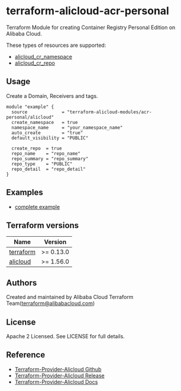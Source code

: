 # terraform-alicloud-acr-personal
Terraform Module for creating Container Registry Personal Edition on Alibaba Cloud.

These types of resources are supported:

* [alicloud_cr_namespace](https://registry.terraform.io/providers/aliyun/alicloud/latest/docs/resources/cr_namespace)
* [alicloud_cr_repo](https://registry.terraform.io/providers/aliyun/alicloud/latest/docs/resources/cr_repo)

## Usage

Create a Domain, Receivers and tags.
```hcl
module "example" {
  source             = "terraform-alicloud-modules/acr-personal/alicloud"
  create_namespace   = true
  namespace_name     = "your_namespace_name"
  auto_create        = "true"
  default_visibility = "PUBLIC"

  create_repo  = true
  repo_name    = "repo_name"
  repo_summary = "repo_summary"
  repo_type    = "PUBLIC"
  repo_detail  = "repo_detail"
}
```

## Examples

* [complete example](https://github.com/terraform-alicloud-modules/terraform-alicloud-acr-personal/tree/main/examples/complete)

## Terraform versions

| Name | Version |
|------|---------|
| <a name="requirement_terraform"></a> [terraform](#requirement\_terraform) | >= 0.13.0 |
| <a name="requirement_alicloud"></a> [alicloud](#requirement\_alicloud) | >= 1.56.0 |

Authors
-------
Created and maintained by Alibaba Cloud Terraform Team(terraform@alibabacloud.com)

License
----
Apache 2 Licensed. See LICENSE for full details.

Reference
---------
* [Terraform-Provider-Alicloud Github](https://github.com/terraform-providers/terraform-provider-alicloud)
* [Terraform-Provider-Alicloud Release](https://releases.hashicorp.com/terraform-provider-alicloud/)
* [Terraform-Provider-Alicloud Docs](https://www.terraform.io/docs/providers/alicloud/index.html)